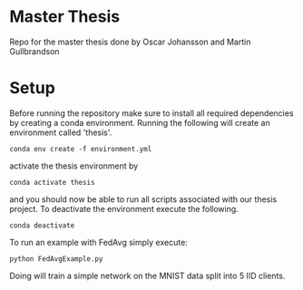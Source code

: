 # Master Thesis
Repo for the master thesis done by Oscar Johansson and Martin Gullbrandson

# Setup

Before running the repository make sure to install all required dependencies by creating a conda environment.
Running the following will create an environment called 'thesis'.
```
conda env create -f environment.yml
```
activate the thesis environment by
```
conda activate thesis
```
and you should now be able to run all scripts associated with our thesis project.
To deactivate the environment execute the following.
```
conda deactivate
```

To run an example with FedAvg simply execute:

```
python FedAvgExample.py
```
Doing will train a simple network on the MNIST data split into 5 IID clients.
